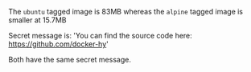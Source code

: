 The `ubuntu` tagged image is 83MB whereas the `alpine` tagged image is smaller at 15.7MB

Secret message is: 'You can find the source code here: https://github.com/docker-hy'

Both have the same secret message.
